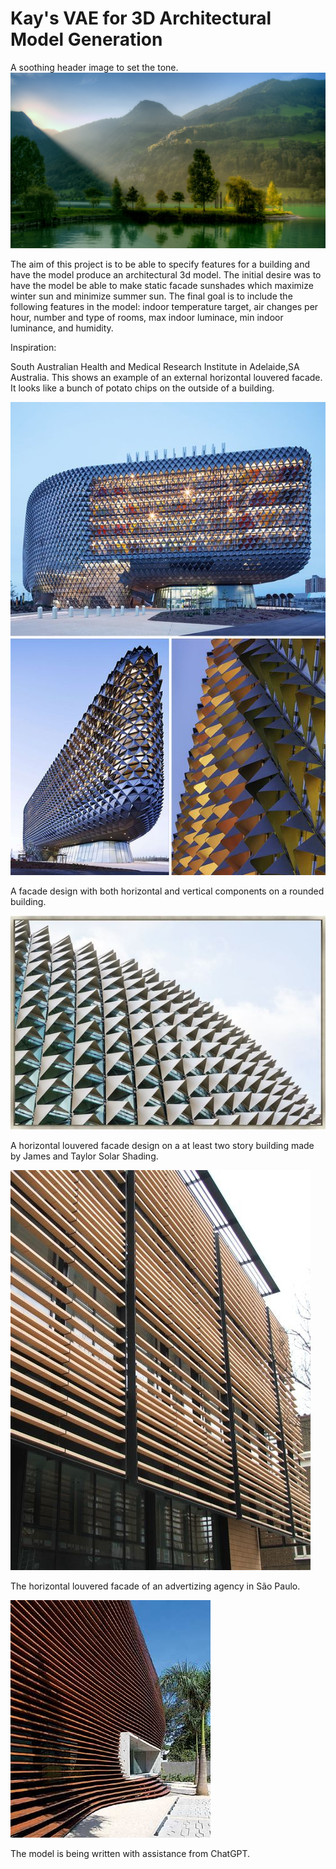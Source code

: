 # Kay's VAE for 3D Architectural Model Generation

A soothing header image to set the tone. 
![A soothing image of a mountain, lake, and forest. It feels like spring.](beautiful-nature-high-definition_042323787_304.jpg)

The aim of this project is to be able to specify features for a building and have the model produce an architectural 3d model. The initial desire was to have the model be able to make static facade sunshades which maximize winter sun and minimize summer sun. The final goal is to include the following features in the model: indoor temperature target, air changes per hour, number and type of rooms, max indoor luminace, min indoor luminance, and humidity.

Inspiration:

South Australian Health and Medical Research Institute in Adelaide,SA Australia. This shows an example of an external horizontal louvered facade. It looks like a bunch of potato chips on the outside of a building.

![South Australian Health and Medical Research Institute in Adelaide,SA Australia. This shows an example of an external horizontal louvered facade. It looks like a bunch of potato chips on the outside of a building.](South_Australian_Health_and_Medical_Research_Institute_Adelaide_SA_Australia.jpg)

A facade design with both horizontal and vertical components on a rounded building.

![A facade design with both horizontal and vertical components on a rounded building.](Esplanade_Theaters_on_the_bay.jpg)

A horizontal louvered facade design on a at least two story building made by James and Taylor Solar Shading.

![A horizontal louvered facade design on an at least two story building made by James and Taylor Solar Shading. ](Terracotta_Tile_Facade_Facing_Brick_System_Facade_Metal_James_and_Taylor_Solar_Shading.jpg)

The horizontal louvered facade of an advertizing agency in São Paulo.

![The horizontal louvered facade of an advertizing agency in São Paulo](Triptyque-Agência-de-publicidade-Loducca-São-Paulo-Revista-Projeto.jpg)

The model is being written with assistance from ChatGPT.